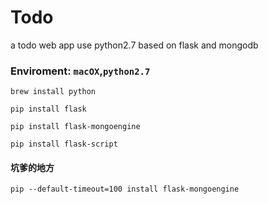 Todo
======

a todo web app use python2.7 based on flask and mongodb

### Enviroment: `macOX`,`python2.7`

```shell
brew install python
```

```shell
pip install flask
```

```shell
pip install flask-mongoengine
```

```shell
pip install flask-script
```

#### 坑爹的地方
```shell
pip --default-timeout=100 install flask-mongoengine
```

